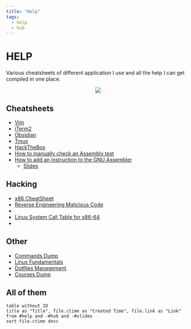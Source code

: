 ```yaml
---
title: "Help"
tags:
  - help
  - hub
---
```


# HELP

Various cheatsheets of different application I use and all the help I can get compiled in one place.

<center><img src="https://c.tenor.com/_h_1fcwEkHYAAAAC/studying-windy.gif"></center>

## Cheatsheets
- [Vim](notes/general/vim-cheatsheet.md)
- [iTerm2](notes/general/iterm2-cheatsheet.md)
- [Obsidian](notes/obsidian-cheatsheet.md)
- [Tmux](notes/general/tmux-cheatsheet.md)
- [HackTheBox](notes/general/hackthebox.md)
- [How to manually check an Assembly test](notes/general/how-to-manually-check-as-test.md)
- [How to add an instruction to the GNU Assembler](notes/general/how-to-add-instructions-to-as.md)
    - [Slides](notes/general/how-to-add-instructions-to-as-slides.md)

## Hacking
- [x86 CheatSheet](https://trailofbits.github.io/ctf/vulnerabilities/references/X86_Win32_Reverse_Engineering_Cheat_Sheet.pdf)
- [Reverse Engineering Malicious Code](https://zeltser.com/media/docs/reverse-engineering-malicious-code-tips.pdf)
- [](http://ref.x86asm.net/coder64.html#x02)
- [Linux System Call Table for x86-64](https://blog.rchapman.org/posts/Linux_System_Call_Table_for_x86_64/)
- [](https://en.wikipedia.org/wiki/List_of_HTTP_status_codes#3xx_redirection)

## Other
- [Commands Dump](notes/private/work/useful-commands-dump.md)
- [Linux Fundamentals](notes/general/linux-fundamentals.md)
- [Dotfiles Management](notes/general/dotfile-management.md)
- [Courses Dump](notes/general/courses-dump.md)

## All of them
```dataview
table without ID
title as "Title", file.ctime as "Created Time", file.link as "Link"
from #help and -#hub and -#slides
sort file.ctime desc
```
